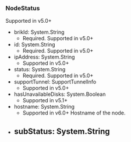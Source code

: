 ### NodeStatus
Supported in v5.0+

- brikId: System.String
  - Required. Supported in v5.0+
- id: System.String
  - Required. Supported in v5.0+
- ipAddress: System.String
  - Supported in v5.0+
- status: System.String
  - Required. Supported in v5.0+
- supportTunnel: SupportTunnelInfo
  - Supported in v5.0+
- hasUnavailableDisks: System.Boolean
  - Supported in v5.1+
- hostname: System.String
  - Supported in v6.0+
  Hostname of the node.
- subStatus: System.String
  - 
